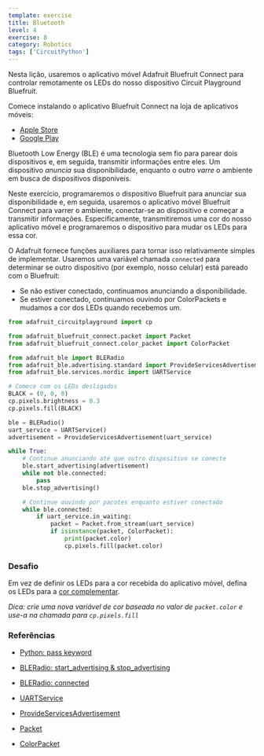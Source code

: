 ```yaml
---
template: exercise
title: Bluetooth
level: 4
exercise: 8
category: Robotics
tags: ['CircuitPython']
---
```


Nesta lição, usaremos o aplicativo móvel Adafruit Bluefruit Connect para controlar remotamente os LEDs do nosso dispositivo Circuit Playground Bluefruit.

Comece instalando o aplicativo Bluefruit Connect na loja de aplicativos móveis:
- [Apple Store](https://apps.apple.com/us/app/bluefruit-connect/id830125974)
- [Google Play](https://play.google.com/store/apps/details?id=com.adafruit.bluefruit.le.connect)

Bluetooth Low Energy (BLE) é uma tecnologia sem fio para parear dois dispositivos e, em seguida, transmitir informações entre eles. Um dispositivo *anuncia* sua disponibilidade, enquanto o outro *varre* o ambiente em busca de dispositivos disponíveis.

Neste exercício, programaremos o dispositivo Bluefruit para anunciar sua disponibilidade e, em seguida, usaremos o aplicativo móvel Bluefruit Connect para varrer o ambiente, conectar-se ao dispositivo e começar a transmitir informações. Especificamente, transmitiremos uma cor do nosso aplicativo móvel e programaremos o dispositivo para mudar os LEDs para essa cor.

O Adafruit fornece funções auxiliares para tornar isso relativamente simples de implementar. Usaremos uma variável chamada `connected` para determinar se outro dispositivo (por exemplo, nosso celular) está pareado com o Bluefruit:
- Se não estiver conectado, continuamos anunciando a disponibilidade.
- Se estiver conectado, continuamos ouvindo por ColorPackets e mudamos a cor dos LEDs quando recebemos um.

```python
from adafruit_circuitplayground import cp

from adafruit_bluefruit_connect.packet import Packet
from adafruit_bluefruit_connect.color_packet import ColorPacket

from adafruit_ble import BLERadio
from adafruit_ble.advertising.standard import ProvideServicesAdvertisement
from adafruit_ble.services.nordic import UARTService

# Comece com os LEDs desligados
BLACK = (0, 0, 0)
cp.pixels.brightness = 0.3
cp.pixels.fill(BLACK)

ble = BLERadio()
uart_service = UARTService()
advertisement = ProvideServicesAdvertisement(uart_service)

while True:
    # Continue anunciando até que outro dispositivo se conecte
    ble.start_advertising(advertisement)
    while not ble.connected:
        pass
    ble.stop_advertising()

    # Continue ouvindo por pacotes enquanto estiver conectado
    while ble.connected:
        if uart_service.in_waiting:
            packet = Packet.from_stream(uart_service)
            if isinstance(packet, ColorPacket):
                print(packet.color)
                cp.pixels.fill(packet.color)
```

### Desafio
Em vez de definir os LEDs para a cor recebida do aplicativo móvel, defina os LEDs para a [cor complementar](https://www.w3schools.com/colors/colors_complementary.asp).

_Dica: crie uma nova variável de cor baseada no valor de `packet.color` e use-a na chamada para `cp.pixels.fill`_

### Referências

- [Python: pass keyword](https://www.w3schools.com/python/ref_keyword_pass.asp)

- [BLERadio: start_advertising & stop_advertising](https://docs.circuitpython.org/projects/ble/en/latest/api.html#adafruit_ble.BLERadio)

- [BLERadio: connected](https://docs.circuitpython.org/projects/ble/en/latest/api.html#adafruit_ble.BLERadio.connected)

- [UARTService](https://docs.circuitpython.org/projects/ble/en/latest/services.html#adafruit_ble.services.nordic.UARTService)

- [ProvideServicesAdvertisement](https://docs.circuitpython.org/projects/ble/en/latest/advertising.html#adafruit_ble.advertising.standard.ProvideServicesAdvertisement)

- [Packet](https://docs.circuitpython.org/projects/bluefruitconnect/en/latest/api.html#adafruit_bluefruit_connect.packet.Packet)

- [ColorPacket](https://docs.circuitpython.org/projects/bluefruitconnect/en/latest/api.html#adafruit_bluefruit_connect.color_packet.ColorPacket)
